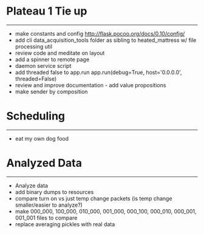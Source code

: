
# Plateau 1 Tie up
---
* make constants and config http://flask.pocoo.org/docs/0.10/config/
* add cli data_acquisition_tools folder as sibling to heated_mattress w/ file processing util
* review code and meditate on layout
* add a spinner to remote page
* daemon service script
* add threaded false to app.run app.run(debug=True, host='0.0.0.0', threaded=False) 
* review and improve documentation - add value propositions
* make sender by composition 


# Scheduling
---

* eat my own dog food

# Analyzed Data
---

* Analyze data
* add binary dumps to resources
* compare turn on vs just temp change packets (is temp change smaller/easier to analyze?)
* make 000_000, 100_000, 010_000, 001_000, 000_100, 000_010, 000_001, 001_001  files to compare
* replace averaging pickles with real data
